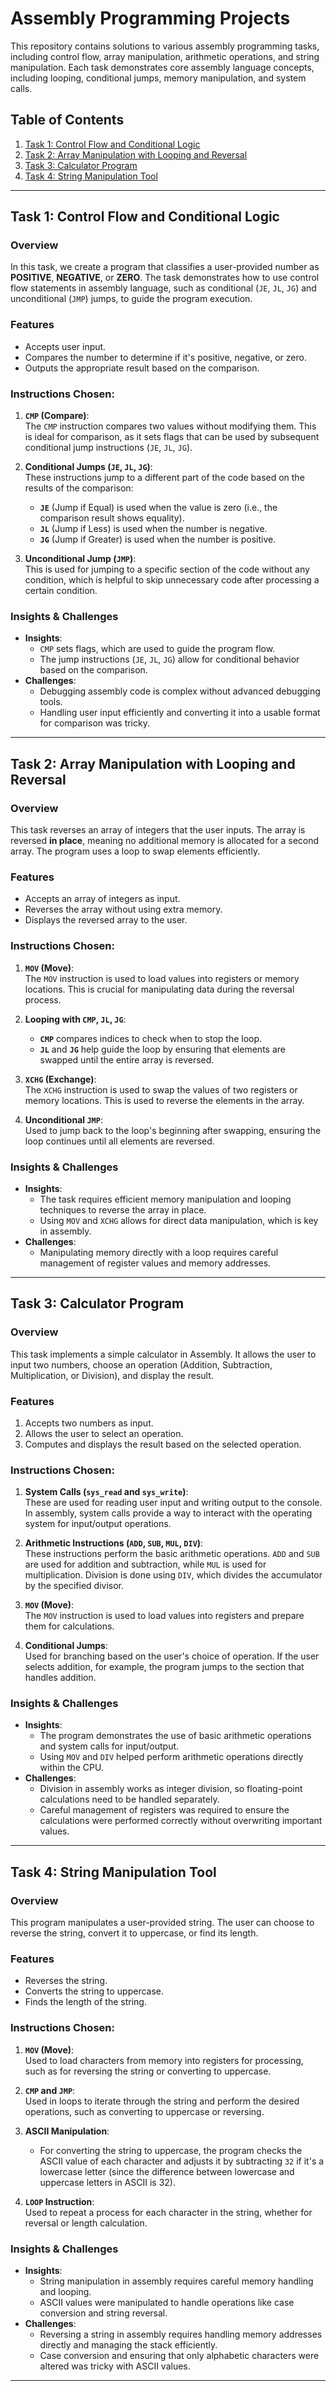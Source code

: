 # Assembly Programming Projects

This repository contains solutions to various assembly programming tasks, including control flow, array manipulation, arithmetic operations, and string manipulation. Each task demonstrates core assembly language concepts, including looping, conditional jumps, memory manipulation, and system calls.

## Table of Contents
1. [Task 1: Control Flow and Conditional Logic](#task-1-control-flow-and-conditional-logic)
2. [Task 2: Array Manipulation with Looping and Reversal](#task-2-array-manipulation-with-looping-and-reversal)
3. [Task 3: Calculator Program](#task-3-calculator-program)
4. [Task 4: String Manipulation Tool](#task-4-string-manipulation-tool)

---

## Task 1: Control Flow and Conditional Logic

### Overview
In this task, we create a program that classifies a user-provided number as **POSITIVE**, **NEGATIVE**, or **ZERO**. The task demonstrates how to use control flow statements in assembly language, such as conditional (`JE`, `JL`, `JG`) and unconditional (`JMP`) jumps, to guide the program execution.

### Features
- Accepts user input.
- Compares the number to determine if it's positive, negative, or zero.
- Outputs the appropriate result based on the comparison.

### Instructions Chosen:
1. **`CMP` (Compare)**:  
   The `CMP` instruction compares two values without modifying them. This is ideal for comparison, as it sets flags that can be used by subsequent conditional jump instructions (`JE`, `JL`, `JG`).
   
2. **Conditional Jumps (`JE`, `JL`, `JG`)**:  
   These instructions jump to a different part of the code based on the results of the comparison:
   - **`JE`** (Jump if Equal) is used when the value is zero (i.e., the comparison result shows equality).
   - **`JL`** (Jump if Less) is used when the number is negative.
   - **`JG`** (Jump if Greater) is used when the number is positive.

3. **Unconditional Jump (`JMP`)**:  
   This is used for jumping to a specific section of the code without any condition, which is helpful to skip unnecessary code after processing a certain condition.

### Insights & Challenges
- **Insights**:  
  - `CMP` sets flags, which are used to guide the program flow.
  - The jump instructions (`JE`, `JL`, `JG`) allow for conditional behavior based on the comparison.
- **Challenges**:  
  - Debugging assembly code is complex without advanced debugging tools.
  - Handling user input efficiently and converting it into a usable format for comparison was tricky.

---

## Task 2: Array Manipulation with Looping and Reversal

### Overview
This task reverses an array of integers that the user inputs. The array is reversed **in place**, meaning no additional memory is allocated for a second array. The program uses a loop to swap elements efficiently.

### Features
- Accepts an array of integers as input.
- Reverses the array without using extra memory.
- Displays the reversed array to the user.

### Instructions Chosen:
1. **`MOV` (Move)**:  
   The `MOV` instruction is used to load values into registers or memory locations. This is crucial for manipulating data during the reversal process.

2. **Looping with `CMP`, `JL`, `JG`**:  
   - **`CMP`** compares indices to check when to stop the loop.
   - **`JL`** and **`JG`** help guide the loop by ensuring that elements are swapped until the entire array is reversed.

3. **`XCHG` (Exchange)**:  
   The `XCHG` instruction is used to swap the values of two registers or memory locations. This is used to reverse the elements in the array.

4. **Unconditional `JMP`**:  
   Used to jump back to the loop's beginning after swapping, ensuring the loop continues until all elements are reversed.

### Insights & Challenges
- **Insights**:  
  - The task requires efficient memory manipulation and looping techniques to reverse the array in place.
  - Using `MOV` and `XCHG` allows for direct data manipulation, which is key in assembly.
- **Challenges**:  
  - Manipulating memory directly with a loop requires careful management of register values and memory addresses.

---

## Task 3: Calculator Program

### Overview
This task implements a simple calculator in Assembly. It allows the user to input two numbers, choose an operation (Addition, Subtraction, Multiplication, or Division), and display the result.

### Features
1. Accepts two numbers as input.
2. Allows the user to select an operation.
3. Computes and displays the result based on the selected operation.

### Instructions Chosen:
1. **System Calls (`sys_read` and `sys_write`)**:  
   These are used for reading user input and writing output to the console. In assembly, system calls provide a way to interact with the operating system for input/output operations.

2. **Arithmetic Instructions (`ADD`, `SUB`, `MUL`, `DIV`)**:  
   These instructions perform the basic arithmetic operations. `ADD` and `SUB` are used for addition and subtraction, while `MUL` is used for multiplication. Division is done using `DIV`, which divides the accumulator by the specified divisor.

3. **`MOV` (Move)**:  
   The `MOV` instruction is used to load values into registers and prepare them for calculations.

4. **Conditional Jumps**:  
   Used for branching based on the user's choice of operation. If the user selects addition, for example, the program jumps to the section that handles addition.

### Insights & Challenges
- **Insights**:  
  - The program demonstrates the use of basic arithmetic operations and system calls for input/output.
  - Using `MOV` and `DIV` helped perform arithmetic operations directly within the CPU.
- **Challenges**:  
  - Division in assembly works as integer division, so floating-point calculations need to be handled separately.
  - Careful management of registers was required to ensure the calculations were performed correctly without overwriting important values.

---

## Task 4: String Manipulation Tool

### Overview
This program manipulates a user-provided string. The user can choose to reverse the string, convert it to uppercase, or find its length.

### Features
- Reverses the string.
- Converts the string to uppercase.
- Finds the length of the string.

### Instructions Chosen:
1. **`MOV` (Move)**:  
   Used to load characters from memory into registers for processing, such as for reversing the string or converting to uppercase.

2. **`CMP` and `JMP`**:  
   Used in loops to iterate through the string and perform the desired operations, such as converting to uppercase or reversing.

3. **ASCII Manipulation**:  
   - For converting the string to uppercase, the program checks the ASCII value of each character and adjusts it by subtracting `32` if it's a lowercase letter (since the difference between lowercase and uppercase letters in ASCII is 32).

4. **`LOOP` Instruction**:  
   Used to repeat a process for each character in the string, whether for reversal or length calculation.

### Insights & Challenges
- **Insights**:  
  - String manipulation in assembly requires careful memory handling and looping.
  - ASCII values were manipulated to handle operations like case conversion and string reversal.
- **Challenges**:  
  - Reversing a string in assembly requires handling memory addresses directly and managing the stack efficiently.
  - Case conversion and ensuring that only alphabetic characters were altered was tricky with ASCII values.

---
